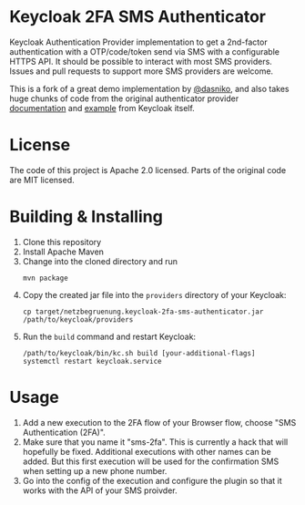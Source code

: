 # Keycloak 2FA SMS Authenticator

Keycloak Authentication Provider implementation to get a 2nd-factor authentication with a OTP/code/token send via SMS with a configurable HTTPS API. It should be possible to interact with most SMS providers. Issues and pull requests to support more SMS providers are welcome.

This is a fork of a great demo implementation by [@dasniko](https://github.com/dasniko/keycloak-2fa-sms-authenticator), and also takes huge chunks of code from the original authenticator provider [documentation](https://www.keycloak.org/docs/latest/server_development/index.html#_auth_spi) and [example](https://github.com/keycloak/keycloak/tree/main/examples/providers/authenticator) from Keycloak itself.

# License
The code of this project is Apache 2.0 licensed. Parts of the original code are MIT licensed.

# Building & Installing

1. Clone this repository
1. Install Apache Maven
1. Change into the cloned directory and run
   ```shell
   mvn package
   ```
1. Copy the created jar file into the `providers` directory of your Keycloak:
   ```shell
   cp target/netzbegruenung.keycloak-2fa-sms-authenticator.jar /path/to/keycloak/providers
   ```
1. Run the `build` command and restart Keycloak:
   ```shell
   /path/to/keycloak/bin/kc.sh build [your-additional-flags]
   systemctl restart keycloak.service
   ```

# Usage
1. Add a new execution to the 2FA flow of your Browser flow, choose "SMS Authentication (2FA)".
1. Make sure that you name it "sms-2fa". This is currently a hack that will hopefully be fixed. Additional executions with other names can be added. But this first execution will be used for the confirmation SMS when setting up a new phone number.
1. Go into the config of the execution and configure the plugin so that it works with the API of your SMS proivder.
